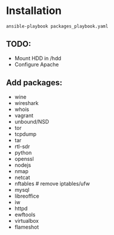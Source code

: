 # Installation
```
ansible-playbook packages_playbook.yaml
```

## TODO:
- Mount HDD in /hdd
- Configure Apache

## Add packages:
- wine
- wireshark
- whois
- vagrant
- unbound/NSD
- tor
- tcpdump
- tar
- rtl-sdr
- python
- openssl
- nodejs
- nmap
- netcat
- nftables # remove iptables/ufw
- mysql
- libreoffice
- iw
- httpd
- ewftools
- virtualbox
- flameshot

